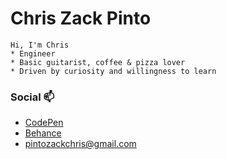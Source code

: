 
# Chris Zack Pinto

```console
Hi, I'm Chris 
* Engineer
* Basic guitarist, coffee & pizza lover
* Driven by curiosity and willingness to learn
```

### Social 📫

- [CodePen](https://codepen.io/chriszackpinto)
- [Behance](https://www.behance.net/chriszackpinto)
- pintozackchris@gmail.com




<!--
**zackendev/zackendev** is a ✨ _special_ ✨ repository because its `README.md` (this file) appears on your GitHub profile.
### Hi there 👋

Here are some ideas to get you started:

- 🔭 I’m currently working on ...
- 🌱 I’m currently learning ...
- 👯 I’m looking to collaborate on ...
- 🤔 I’m looking for help with ...
- 💬 Ask me about ...
- 📫 How to reach me: ...
- 😄 Pronouns: ...
- ⚡ Fun fact: ...
-->
